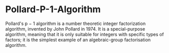 # Pollard-P-1-Algorithm
Pollard's p − 1 algorithm is a number theoretic integer factorization algorithm, invented by John Pollard in 1974. It is a special-purpose algorithm, meaning that it is only suitable for integers with specific types of factors; it is the simplest example of an algebraic-group factorisation algorithm.
